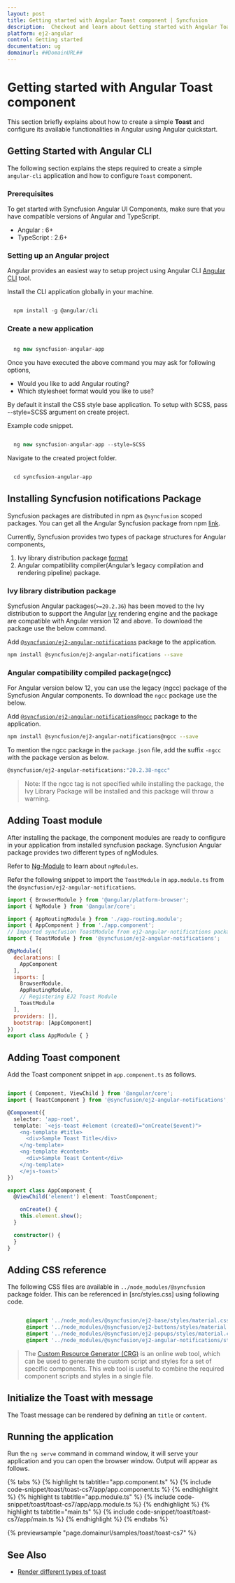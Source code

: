 ```yaml
---
layout: post
title: Getting started with Angular Toast component | Syncfusion
description:  Checkout and learn about Getting started with Angular Toast component of Syncfusion Essential JS 2 and more details.
platform: ej2-angular
control: Getting started 
documentation: ug
domainurl: ##DomainURL##
---
```


# Getting started with Angular Toast component

This section briefly explains about how to create a simple **Toast** and configure its available functionalities in Angular using Angular quickstart.

## Getting Started with Angular CLI

The following section explains the steps required to create a simple `angular-cli` application and how to configure `Toast` component.

### Prerequisites

To get started with Syncfusion Angular UI Components, make sure that you have compatible versions of Angular and TypeScript.

* Angular : 6+
* TypeScript : 2.6+

### Setting up an Angular project

Angular provides an easiest way to setup project using Angular CLI [Angular CLI](https://github.com/angular/angular-cli) tool.

Install the CLI application globally in your machine.

```javascript

  npm install -g @angular/cli

```

### Create a new application

```javascript

  ng new syncfusion-angular-app

```

Once you have executed the above command you may ask for following options,
* Would you like to add Angular routing?
* Which stylesheet format would you like to use?

By default it install the CSS style base application. To setup with SCSS, pass --style=SCSS argument on create project.

Example code snippet.

```javascript

  ng new syncfusion-angular-app --style=SCSS

```

Navigate to the created project folder.

```javascript

  cd syncfusion-angular-app

```

## Installing Syncfusion notifications Package

Syncfusion packages are distributed in npm as `@syncfusion` scoped packages. You can get all the Angular Syncfusion package from npm [link]( https://www.npmjs.com/search?q=%40syncfusion%2Fej2-angular- ).

Currently, Syncfusion provides two types of package structures for Angular components,
1. Ivy library distribution package [format](https://angular.io/guide/angular-package-format#angular-package-format)
2. Angular compatibility compiler(Angular’s legacy compilation and rendering pipeline) package.

### Ivy library distribution package

Syncfusion Angular packages(`>=20.2.36`) has been moved to the Ivy distribution to support the Angular [Ivy](https://docs.angular.lat/guide/ivy) rendering engine and the package are compatible with Angular version 12 and above. To download the package use the below command.

Add [`@syncfusion/ej2-angular-notifications`](https://www.npmjs.com/package/@syncfusion/ej2-angular-notifications/v/20.2.38) package to the application.

```bash
npm install @syncfusion/ej2-angular-notifications --save
```

### Angular compatibility compiled package(ngcc)

For Angular version below 12, you can use the legacy (ngcc) package of the Syncfusion Angular components. To download the `ngcc` package use the below.

Add [`@syncfusion/ej2-angular-notifications@ngcc`](https://www.npmjs.com/package/@syncfusion/ej2-angular-notifications/v/20.2.38-ngcc) package to the application.

```bash
npm install @syncfusion/ej2-angular-notifications@ngcc --save
```

To mention the ngcc package in the `package.json` file, add the suffix `-ngcc` with the package version as below.

```bash
@syncfusion/ej2-angular-notifications:"20.2.38-ngcc"
```

>Note: If the ngcc tag is not specified while installing the package, the Ivy Library Package will be installed and this package will throw a warning.

## Adding Toast module

After installing the package, the component modules are ready to configure in your application from installed syncfusion package. Syncfusion Angular package provides two different types of ngModules.

Refer to [Ng-Module](https://ej2.syncfusion.com/angular/documentation/common/ng-module/) to learn about `ngModules`.

Refer the following snippet to import the `ToastModule` in `app.module.ts` from the `@syncfusion/ej2-angular-notifications`.

```javascript
import { BrowserModule } from '@angular/platform-browser';
import { NgModule } from '@angular/core';

import { AppRoutingModule } from './app-routing.module';
import { AppComponent } from './app.component';
// Imported syncfusion ToastModule from ej2-angular-notifications package
import { ToastModule } from '@syncfusion/ej2-angular-notifications';

@NgModule({
  declarations: [
    AppComponent
  ],
  imports: [
    BrowserModule,
    AppRoutingModule,
    // Registering EJ2 Toast Module
    ToastModule
  ],
  providers: [],
  bootstrap: [AppComponent]
})
export class AppModule { }

```

## Adding Toast component

Add the Toast component snippet in `app.component.ts` as follows.

```typescript

import { Component, ViewChild } from '@angular/core';
import { ToastComponent } from '@syncfusion/ej2-angular-notifications';

@Component({
  selector: 'app-root',
  template: `<ejs-toast #element (created)="onCreate($event)">
    <ng-template #title>
      <div>Sample Toast Title</div>
    </ng-template>
    <ng-template #content>
      <div>Sample Toast Content</div>
    </ng-template>
    </ejs-toast>`
})

export class AppComponent {
  @ViewChild('element') element: ToastComponent;

    onCreate() {
    this.element.show();
  }

  constructor() {
  }
}

```

## Adding CSS reference

The following CSS files are available in `../node_modules/@syncfusion` package folder. This can be referenced in [src/styles.css] using following code.

```css

      @import '../node_modules/@syncfusion/ej2-base/styles/material.css';
      @import '../node_modules/@syncfusion/ej2-buttons/styles/material.css';
      @import '../node_modules/@syncfusion/ej2-popups/styles/material.css';
      @import '../node_modules/@syncfusion/ej2-angular-notifications/styles/material.css';


```

> The [Custom Resource Generator (CRG)](https://crg.syncfusion.com/) is an online web tool, which can be used to generate the custom script and styles for a set of specific components.
> This web tool is useful to combine the required component scripts and styles in a single file.

## Initialize the Toast with message

The Toast message can be rendered by defining an `title` or `content`.

## Running the application

Run the `ng serve` command in command window, it will serve your application and you can open the browser window. Output will appear as follows.

{% tabs %}
{% highlight ts tabtitle="app.component.ts" %}
{% include code-snippet/toast/toast-cs7/app/app.component.ts %}
{% endhighlight %}
{% highlight ts tabtitle="app.module.ts" %}
{% include code-snippet/toast/toast-cs7/app/app.module.ts %}
{% endhighlight %}
{% highlight ts tabtitle="main.ts" %}
{% include code-snippet/toast/toast-cs7/app/main.ts %}
{% endhighlight %}
{% endtabs %}
  
{% previewsample "page.domainurl/samples/toast/toast-cs7" %}

## See Also

* [Render different types of toast](./how-to/show-different-types-of-toast/)
